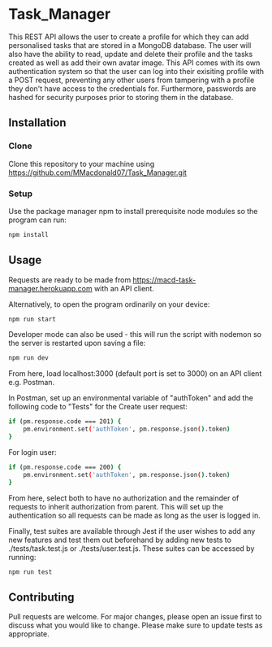 # Task_Manager
This REST API allows the user to create a profile for which they can add personalised tasks that are stored in a MongoDB database. The user will also have the ability to read, update and delete their profile and the tasks created as well as add their own avatar image. This API comes with its own authentication system so that the user can log into their exisiting profile with a POST request, preventing any other users from tampering with a profile they don't have access to the credentials for. Furthermore, passwords are hashed for security purposes prior to storing them in the database.

## Installation

### Clone
Clone this repository to your machine using https://github.com/MMacdonald07/Task_Manager.git

### Setup
Use the package manager npm to install prerequisite node modules so the program can run:

```bash
npm install
```

## Usage
Requests are ready to be made from https://macd-task-manager.herokuapp.com with an API client. 

Alternatively, to open the program ordinarily on your device:

```bash
npm run start
```

Developer mode can also be used - this will run the script with nodemon so the server is restarted upon saving a file:

```bash
npm run dev
```

From here, load localhost:3000 \(default port is set to 3000\) on an API client e.g. Postman.

In Postman, set up an environmental variable of "authToken" and add the following code to "Tests" for the Create user request:

```bash
if (pm.response.code === 201) {
    pm.environment.set('authToken', pm.response.json().token) 
}
```

For login user:

```bash
if (pm.response.code === 200) {
    pm.environment.set('authToken', pm.response.json().token) 
}
```

From here, select both to have no authorization and the remainder of requests to inherit authorization from parent. This will set up the authentication so all requests can be made as long as the user is logged in.

Finally, test suites are available through Jest if the user wishes to add any new features and test them out beforehand by adding new tests to ./tests/task.test.js or ./tests/user.test.js. These suites can be accessed by running:

```bash
npm run test
```

## Contributing
Pull requests are welcome. For major changes, please open an issue first to discuss what you would like to change.
Please make sure to update tests as appropriate.